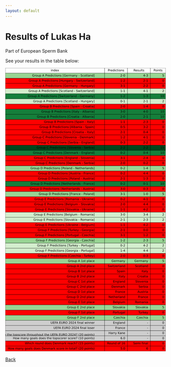 ```yaml
---
layout: default
---
```


# Results of Lukas Ha 
    
Part of European Sperm Bank
    
See your results in the table below:
    
![Lukas Ha](./user_plots/Lukas_Ha.svg?raw=true)

[Back](https://christianbanggribsvad.github.io/em_spillet.github.io/)